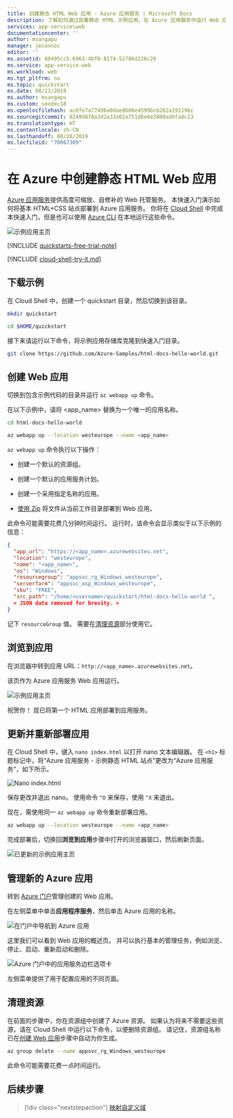 ```yaml
---
title: 创建静态 HTML Web 应用 - Azure 应用服务 | Microsoft Docs
description: 了解如何通过部署静态 HTML 示例应用，在 Azure 应用服务中运行 Web 应用。
services: app-service\web
documentationcenter: ''
author: msangapu
manager: jeconnoc
editor: ''
ms.assetid: 60495cc5-6963-4bf0-8174-52786d226c26
ms.service: app-service-web
ms.workload: web
ms.tgt_pltfrm: na
ms.topic: quickstart
ms.date: 08/23/2019
ms.author: msangapu
ms.custom: seodec18
ms.openlocfilehash: ac0fe7a77496a0dae8606e4599bcb262a191196c
ms.sourcegitcommit: 82499878a3d2a33a02a751d6e6e3800adbfa8c13
ms.translationtype: HT
ms.contentlocale: zh-CN
ms.lasthandoff: 08/28/2019
ms.locfileid: "70067309"
---
```

# <a name="create-a-static-html-web-app-in-azure"></a>在 Azure 中创建静态 HTML Web 应用

[Azure 应用服务](overview.md)提供高度可缩放、自修补的 Web 托管服务。 本快速入门演示如何将基本 HTML+CSS 站点部署到 Azure 应用服务。 你将在 [Cloud Shell](https://docs.microsoft.com/azure/cloud-shell/overview) 中完成本快速入门，但是也可以使用 [Azure CLI](/cli/azure/install-azure-cli) 在本地运行这些命令。

![示例应用主页](media/app-service-web-get-started-html/hello-world-in-browser-az.png)

[!INCLUDE [quickstarts-free-trial-note](../../includes/quickstarts-free-trial-note.md)]

[!INCLUDE [cloud-shell-try-it.md](../../includes/cloud-shell-try-it.md)]

## <a name="download-the-sample"></a>下载示例

在 Cloud Shell 中，创建一个 quickstart 目录，然后切换到该目录。

```bash
mkdir quickstart

cd $HOME/quickstart
```

接下来请运行以下命令，将示例应用存储库克隆到快速入门目录。

```bash
git clone https://github.com/Azure-Samples/html-docs-hello-world.git
```

## <a name="create-a-web-app"></a>创建 Web 应用

切换到包含示例代码的目录并运行 `az webapp up` 命令。

在以下示例中，请将 <app_name> 替换为一个唯一的应用名称。

```bash
cd html-docs-hello-world

az webapp up --location westeurope --name <app_name>
```

`az webapp up` 命令执行以下操作：

- 创建一个默认的资源组。

- 创建一个默认的应用服务计划。

- 创建一个采用指定名称的应用。

- [使用 Zip](https://docs.microsoft.com/azure/app-service/deploy-zip) 将文件从当前工作目录部署到 Web 应用。

此命令可能需要花费几分钟时间运行。 运行时，该命令会显示类似于以下示例的信息：

```json
{
  "app_url": "https://<app_name>.azurewebsites.net",
  "location": "westeurope",
  "name": "<app_name>",
  "os": "Windows",
  "resourcegroup": "appsvc_rg_Windows_westeurope",
  "serverfarm": "appsvc_asp_Windows_westeurope",
  "sku": "FREE",
  "src_path": "/home/<username>/quickstart/html-docs-hello-world ",
  < JSON data removed for brevity. >
}
```

记下 `resourceGroup` 值。 需要在[清理资源](#clean-up-resources)部分使用它。

## <a name="browse-to-the-app"></a>浏览到应用

在浏览器中转到应用 URL：`http://<app_name>.azurewebsites.net`。

该页作为 Azure 应用服务 Web 应用运行。

![示例应用主页](media/app-service-web-get-started-html/hello-world-in-browser-az.png)

祝贺你！  现已将第一个 HTML 应用部署到应用服务。

## <a name="update-and-redeploy-the-app"></a>更新并重新部署应用

在 Cloud Shell 中，键入 `nano index.html` 以打开 nano 文本编辑器。 在 `<h1>` 标题标记中，将“Azure 应用服务 - 示例静态 HTML 站点”更改为“Azure 应用服务”，如下所示。

![Nano index.html](media/app-service-web-get-started-html/nano-index-html.png)

保存更改并退出 nano。 使用命令 `^O` 来保存，使用 `^X` 来退出。

现在，需使用同一 `az webapp up` 命令重新部署应用。

```bash
az webapp up --location westeurope --name <app_name>
```

完成部署后，切换回**浏览到应用**步骤中打开的浏览器窗口，然后刷新页面。

![已更新的示例应用主页](media/app-service-web-get-started-html/hello-azure-in-browser-az.png)

## <a name="manage-your-new-azure-app"></a>管理新的 Azure 应用

转到 <a href="https://portal.azure.com" target="_blank">Azure 门户</a>管理创建的 Web 应用。

在左侧菜单中单击**应用程序服务**，然后单击 Azure 应用的名称。

![在门户中导航到 Azure 应用](./media/app-service-web-get-started-html/portal1.png)

这里我们可以看到 Web 应用的概述页。 并可以执行基本的管理任务，例如浏览、停止、启动、重新启动和删除。

![Azure 门户中的应用服务边栏选项卡](./media/app-service-web-get-started-html/portal2.png)

左侧菜单提供了用于配置应用的不同页面。

## <a name="clean-up-resources"></a>清理资源

在前面的步骤中，你在资源组中创建了 Azure 资源。 如果认为将来不需要这些资源，请在 Cloud Shell 中运行以下命令，以便删除资源组。 请记住，资源组名称已在[创建 Web 应用](#create-a-web-app)步骤中自动为你生成。

```bash
az group delete --name appsvc_rg_Windows_westeurope
```

此命令可能需要花费一点时间运行。

## <a name="next-steps"></a>后续步骤

> [!div class="nextstepaction"]
> [映射自定义域](app-service-web-tutorial-custom-domain.md)
